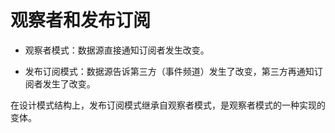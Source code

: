 # 观察者和发布订阅

- 观察者模式：数据源直接通知订阅者发生改变。

- 发布订阅模式：数据源告诉第三方（事件频道）发生了改变，第三方再通知订阅者发生了改变。

在设计模式结构上，发布订阅模式继承自观察者模式，是观察者模式的一种实现的变体。
